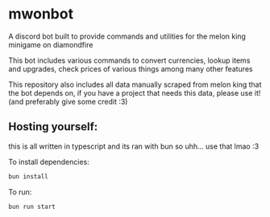 # mwonbot

A discord bot built to provide commands and utilities for the melon king minigame on diamondfire

This bot includes various commands to convert currencies, lookup items and upgrades, check prices of various things among many other features

This repository also includes all data manually scraped from melon king that the bot depends on, if you have a project that needs this data, please use it! (and preferably give some credit :3)

## Hosting yourself:

this is all written in typescript and its ran with bun so uhh... use that lmao :3

To install dependencies:

```bash
bun install
```

To run:

```bash
bun run start
```